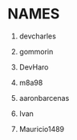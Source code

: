 # NAMES

1. devcharles
2. gommorin




3. DevHaro
4. m8a98
5. aaronbarcenas

6. Ivan
7. Mauricio1489
